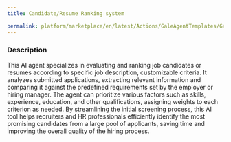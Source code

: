 ```yaml
---
title: Candidate/Resume Ranking system

permalink: platform/marketplace/en/latest/Actions/GaleAgentTemplates/GaleTL_020
---
```

### Description

This AI agent specializes in evaluating and ranking job candidates or resumes according to specific job description, customizable criteria. It analyzes submitted applications, extracting relevant information and comparing it against the predefined requirements set by the employer or hiring manager. The agent can prioritize various factors such as skills, experience, education, and other qualifications, assigning weights to each criterion as needed. By streamlining the initial screening process, this AI tool helps recruiters and HR professionals efficiently identify the most promising candidates from a large pool of applicants, saving time and improving the overall quality of the hiring process.